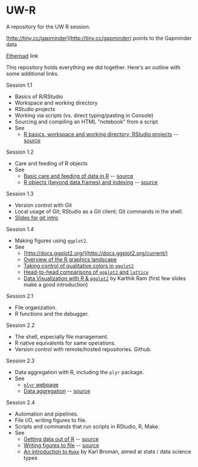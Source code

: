 UW-R
====

A repository for the UW R session.

[http://tiny.cc/gapminder](http://tiny.cc/gapminder) points to the Gapminder data

[Etherpad](https://2014-03-17-uw.etherpad.mozilla.org/2) link

This repository holds everything we did together. Here's an outline with some additional links.

Session 1.1

  * Basics of R/RStudio
  * Workspace and working directory
  * RStudio projects
  * Working via scripts (vs. direct typing/pasting in Console)
  * Sourcing and compiling an HTML "notebook" from a script
  * See
    - [R basics, workspace and working directory, RStudio projects](http://www.stat.ubc.ca/~jenny/STAT545A/block01_basicsWorkspaceWorkingDirProject.html) -- [source](https://github.com/jennybc/STAT545A/blob/master/block01_basicsWorkspaceWorkingDirProject.rmd)

Session 1.2

  * Care and feeding of R objects
  * See
    - [Basic care and feeding of data in R](http://www.stat.ubc.ca/~jenny/STAT545A/block02_careFeedingData.html) -- [source](https://github.com/jennybc/STAT545A/blob/master/block02_careFeedingData.rmd)
    - [R objects (beyond data.frames) and indexing](http://www.stat.ubc.ca/~jenny/STAT545A/block03_basicObjects.html) -- [source](https://github.com/jennybc/STAT545A/blob/master/block03_basicObjects.rmd)

Session 1.3

  * Version control with Git
  * Local usage of Git; RStudio as a Git client; Git commands in the shell.
  * [Slides for git intro](http://jennybc.github.io/2014-01-27-miami/lessons/git-slides/git-intro.slides.html#/)

Session 1.4

  * Making figures using `ggplot2`.
  * See
    - [http://docs.ggplot2.org/](http://docs.ggplot2.org/current/)
    - [Overview of the R graphics landscape](http://www.stat.ubc.ca/~jenny/STAT545A/block90_baseLatticeGgplot2.html)
    - [Taking control of qualitative colors in `ggplot2`](http://www.stat.ubc.ca/~jenny/STAT545A/block17_colorsGgplot2Qualitative.html)
    - [Head-to-head comparisons of `ggplot2` and `lattice`](http://www.stat.ubc.ca/~jenny/STAT545A/block18_gapminderGgplot2VsLattice.html)
    - [Data Visualization with R & `ggplot2`](http://inundata.org/2013/04/10/a-quick-introduction-to-ggplot2/) by Karthik Ram (first few slides make a good introduction)

Session 2.1

  * File organization.
  * R functions and the debugger.

Session 2.2

  * The shell, especially file management.
  * R native equivalents for same operations.
  * Version control with remote/hosted repositories. Github.

Session 2.3

  * Data aggregation with R, including the `plyr` package.
  * See
    - [`plyr` webpage](http://plyr.had.co.nz)
    - [Data aggregation](http://www.stat.ubc.ca/~jenny/STAT545A/block04_dataAggregation.html) -- [source](https://github.com/jennybc/STAT545A/blob/master/block04_dataAggregation.rmd)

Session 2.4

  * Automation and pipelines.
  * File I/O, writing figures to file.
  * Scripts and commands that run scripts in RStudio, R, Make.
  * See
    - [Getting data out of R](http://www.stat.ubc.ca/~jenny/STAT545A/block05_getNumbersOut.html) -- [source](https://github.com/jennybc/STAT545A/blob/master/block05_getNumbersOut.rmd)
    - [Writing figures to file](http://www.stat.ubc.ca/~jenny/STAT545A/topic12_writeFigureToFile.html) -- [source](https://github.com/jennybc/STAT545A/blob/master/topic12_writeFigureToFile.rmd)
    - [An introduction to `Make`](http://kbroman.github.io/minimal_make/) by Karl Broman, aimed at stats / data science types